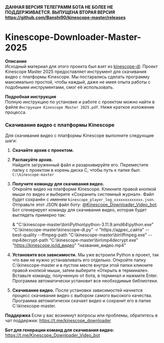 **ДАННАЯ ВЕРСИЯ ТЕЛЕГРАММ БОТА НЕ БОЛЕЕ НЕ ПОДДЕРЖИВАЕТСЯ. ВЫПУЩЕНА ВТОРАЯ ВЕРСИЯ** 
**https://github.com/Banshi90/kinescope-master/releases**




# Kinescope-Downloader-Master-2025

**Описание**  
Исходный материал для этого проекта был взят из [kinescope-dl](https://github.com/anijackich/kinescope-dl). 
Проект Kinescope Master 2025 предоставляет инструмент для скачивания видео с платформы Kinescope. 
Мы постарались сделать программу максимально простой, чтобы каждый, даже не имея опыта работы с подобными инструментами, смог её использовать.

**Подробная инструкция**  
Полную инструкцию по установке и работе с проектом можно найти в файле `Инструкция Kinescope Master 2025.pdf`. Ниже краткое изложение процесса.

### Скачивание видео с платформы Kinescope

Для скачивания видео с платформы Kinescope выполните следующие шаги:

1. **Скачайте архив с проектом.**  

2. **Распакуйте архив.**  
   Найдите загруженный файл и разархивируйте его. Переместите папку с проектом в корень диска C, чтобы путь к папке был:  
   `C:\kinescope-master`

3. **Получите команду для скачивания видео.**  
   Откройте видео на платформе Kinescope. Кликните правой кнопкой мыши по видео и выберите «Сохранить системный журнал».
   Файл будет сохранён с именем `kinescope_player_log_xxxxxxxxxxxxx.json`.  
   Отправьте этот JSON файл боту: [@Kinescope_Downloader_Video_bot](https://t.me/Kinescope_Downloader_Video_bot).
   Бот сгенерирует команду для скачивания видео, которая будет выглядеть примерно так:  
   
   & "C:\kinescope-master\bin\Python\python-3.11.9.amd64\python.exe" "C:\kinescope-master\kinescope-dl.py" -r "https://адрес_сайта" --best-quality --ffmpeg-path "C:\\kinescope-master\\bin\\ffmpeg.exe" --mp4decrypt-path "C:\\kinescope-master\\bin\\mp4decrypt.exe" "https://kinescope.io/id_видео" "название_видео.mp4"

4. **Установите все зависимости.**
Мы уже встроили Python в проект, так что вам не нужно устанавливать его отдельно.
Откройте папку C:\kinescope-master и в пустом месте внутри этой папки кликните правой кнопкой мыши, затем выберите «Открыть в терминале». Вставьте команду, полученную от бота, в терминал и нажмите Enter. Программа автоматически установит все необходимые библиотеки.

5. **Скачивание видео.**
После установки зависимостей начнется процесс скачивания видео с выбором самого высокого качества. Программа автоматически скачает видео и сохранит его в папке C:\kinescope-master.

**Поддержка**
Если у вас возникнут вопросы или проблемы, обратитесь в чат поддержки:
https://t.me/kinescope_downloader

**Бот для генерации команд для скачивания видео:**
https://t.me/Kinescope_Downloader_Video_bot
